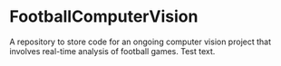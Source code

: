 # FootballComputerVision
A repository to store code for an ongoing computer vision project that involves real-time analysis of football games.
Test text.